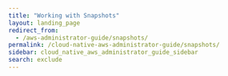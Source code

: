 ```yaml
---
title: "Working with Snapshots"
layout: landing_page
redirect_from:
  - /aws-administrator-guide/snapshots/
permalink: /cloud-native-aws-administrator-guide/snapshots/
sidebar: cloud_native_aws_administrator_guide_sidebar
search: exclude
---
```

